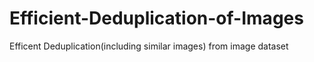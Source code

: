 # Efficient-Deduplication-of-Images
Efficent Deduplication(including similar images) from image dataset

